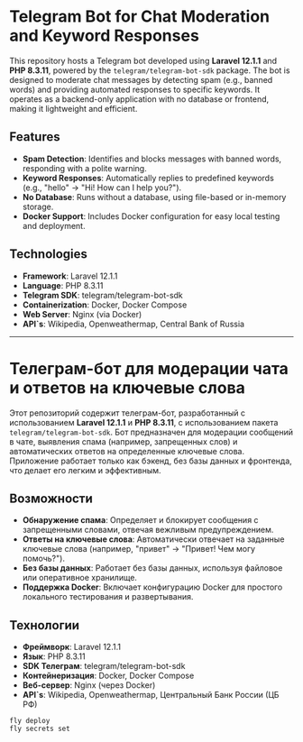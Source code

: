 # Telegram Bot for Chat Moderation and Keyword Responses

This repository hosts a Telegram bot developed using **Laravel 12.1.1** and **PHP 8.3.11**, powered by the `telegram/telegram-bot-sdk` package. The bot is designed to moderate chat messages by detecting spam (e.g., banned words) and providing automated responses to specific keywords. It operates as a backend-only application with no database or frontend, making it lightweight and efficient.

## Features

-   **Spam Detection**: Identifies and blocks messages with banned words, responding with a polite warning.
-   **Keyword Responses**: Automatically replies to predefined keywords (e.g., "hello" → "Hi! How can I help you?").
-   **No Database**: Runs without a database, using file-based or in-memory storage.
-   **Docker Support**: Includes Docker configuration for easy local testing and deployment.

## Technologies

-   **Framework**: Laravel 12.1.1
-   **Language**: PHP 8.3.11
-   **Telegram SDK**: telegram/telegram-bot-sdk
-   **Containerization**: Docker, Docker Compose
-   **Web Server**: Nginx (via Docker)
-   **API`s**: Wikipedia, Openweathermap, Central Bank of Russia

---

# Телеграм-бот для модерации чата и ответов на ключевые слова

Этот репозиторий содержит телеграм-бот, разработанный с использованием **Laravel 12.1.1** и **PHP 8.3.11**, с использованием пакета `telegram/telegram-bot-sdk`. Бот предназначен для модерации сообщений в чате, выявления спама (например, запрещенных слов) и автоматических ответов на определенные ключевые слова. Приложение работает только как бэкенд, без базы данных и фронтенда, что делает его легким и эффективным.

## Возможности

-   **Обнаружение спама**: Определяет и блокирует сообщения с запрещенными словами, отвечая вежливым предупреждением.
-   **Ответы на ключевые слова**: Автоматически отвечает на заданные ключевые слова (например, "привет" → "Привет! Чем могу помочь?").
-   **Без базы данных**: Работает без базы данных, используя файловое или оперативное хранилище.
-   **Поддержка Docker**: Включает конфигурацию Docker для простого локального тестирования и развертывания.

## Технологии

-   **Фреймворк**: Laravel 12.1.1
-   **Язык**: PHP 8.3.11
-   **SDK Телеграм**: telegram/telegram-bot-sdk
-   **Контейнеризация**: Docker, Docker Compose
-   **Веб-сервер**: Nginx (через Docker)
-   **API`s**: Wikipedia, Openweathermap, Центральный Банк России (ЦБ РФ)   

```fly deploy```  
```fly secrets set```  
